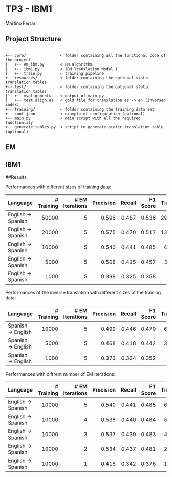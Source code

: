 # TP3 - IBM1
Martino Ferrari
## Project Structure
```
.
+-- core/               < folder containing all the functional code of the project
|   +-- em_ibm.py       < EM algorithm
|   +-- ibm1.py         < IBM Translation Model 1
|   +-- train.py        < training pipeline
+-- resources/          < folder containing the optional static translation tables
+-- test/               < folder containing the optional static translation tables
|   +-- myalignments    < output of main.py
|   +-- test.align.es	< gold file for translation es -> en (inversed index)
+-- training/           < folder containing the training data set
+-- conf.json           < example of configuration (optional)
+-- main.py             < main script with all the required functinality
+-- generate_tables.py  < script to generate static translation table (optional)
```
## EM
## IBM1
##Results 

Performances with different sizes of training data:

|Language|# Training|# EM Iterations|Precision|Recall|F1 Score| Time|
|--------|---------:|--------------:|--------:|-----:|-------:|----:|
|English → Spanish|50000|          5|    0.596| 0.487|   0.536| 292s|
|English → Spanish|20000|          5|    0.575| 0.470|   0.517| 137s|
|English → Spanish|10000|          5|    0.540| 0.441|   0.485|  68s|
|English → Spanish| 5000|          5|    0.508| 0.415|   0.457|  34s|
|English → Spanish| 1000|          5|    0.398| 0.325|   0.358|   7s|

Performances of the inverse translation with different sizes of the training data:

|Language|# Training|# EM Iterations|Precision|Recall|F1 Score| Time|
|--------|---------:|--------------:|--------:|-----:|-------:|----:|
|Spanish → English|10000|          5|    0.499| 0.446|   0.470|  67s|
|Spanish → English| 5000|          5|    0.468| 0.418|   0.442|  33s|
|Spanish → English| 1000|          5|    0.373| 0.334|   0.352|   8s|

Performances with diffrent number of EM Iterations:

|Language|# Training|# EM Iterations|Precision|Recall|F1 Score| Time|
|--------|---------:|--------------:|--------:|-----:|-------:|----:|
|English → Spanish|10000|          5|    0.540| 0.441|   0.485|  68s|
|English → Spanish|10000|          4|    0.538| 0.440|   0.484|  54s|
|English → Spanish|10000|          3|    0.537| 0.439|   0.483|  42s|
|English → Spanish|10000|          2|    0.534| 0.437|   0.481|  29s|
|English → Spanish|10000|          1|    0.418| 0.342|   0.376|  16s|

